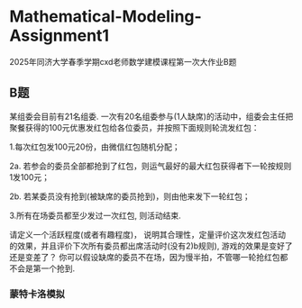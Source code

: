 # Mathematical-Modeling-Assignment1
2025年同济大学春季学期cxd老师数学建模课程第一次大作业B题


## B题 
某组委会目前有21名组委. 一次有20名组委参与(1人缺席)的活动中，组委会主任把聚餐获得的100元优惠发红包给各位委员，并按照下面规则轮流发红包：

1.每次红包发100元20份，由微信红包随机分配；

2a. 若参会的委员全部都抢到了红包，则运气最好的最大红包获得者下一轮按规则1发100元；

2b. 若某委员没有抢到(被缺席的委员抢到)，则由他来发下一轮红包；

3.所有在场委员都至少发过一次红包, 则活动结束.

请定义一个活跃程度(或者有趣程度)， 说明其合理性，定量评价这次发红包活动的效果，并且评价下次所有委员都出席活动时(没有2)b规则), 游戏的效果是变好了还是变差了？
你可以假设缺席的委员不在场，因为慢半拍，不管哪一轮抢红包都不会是第一个抢到.

### 蒙特卡洛模拟
